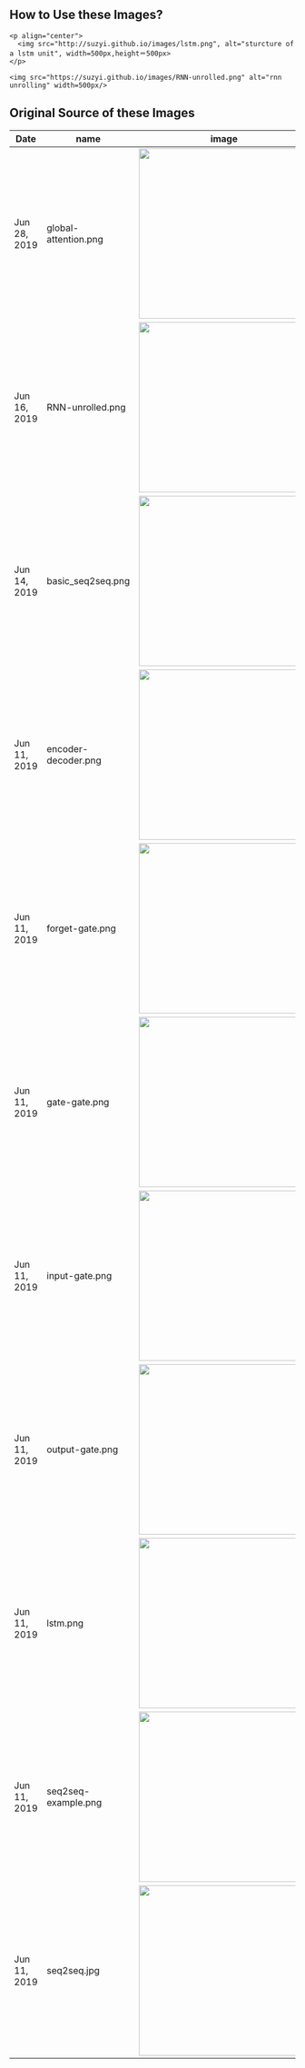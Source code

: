 ## How to Use these Images?
```
<p align="center">
  <img src="http://suzyi.github.io/images/lstm.png", alt="sturcture of a lstm unit", width=500px,height＝500px>
</p>

<img src="https://suzyi.github.io/images/RNN-unrolled.png" alt="rnn unrolling" width=500px/>
```

## Original Source of these Images
| Date  | name | image |
|---|---|---|
| Jun 28, 2019 | global-attention.png  |  <img src="https://suzyi.github.io/images/global-attention.png" width=300px/> |
| Jun 16, 2019 | RNN-unrolled.png  |  <img src="https://suzyi.github.io/images/RNN-unrolled.png" width=300px/> |
| Jun 14, 2019 | basic_seq2seq.png  |  <img src="https://suzyi.github.io/images/basic_seq2seq.png" width=300px/> |
| Jun 11, 2019 | encoder-decoder.png |  <img src="https://suzyi.github.io/images/encoder-decoder.png" width=300px/> |
| Jun 11, 2019 | forget-gate.png  |  <img src="https://suzyi.github.io/images/forget-gate.png" width=300px/> |
| Jun 11, 2019 | gate-gate.png  |  <img src="https://suzyi.github.io/images/gate-gate.png" width=300px/> |
| Jun 11, 2019 | input-gate.png  |  <img src="https://suzyi.github.io/images/input-gate.png" width=300px/> |
| Jun 11, 2019 | output-gate.png  |  <img src="https://suzyi.github.io/images/output-gate.png" width=300px/> |
| Jun 11, 2019 | lstm.png  |  <img src="https://suzyi.github.io/images/lstm.png" width=300px/> |
| Jun 11, 2019 | seq2seq-example.png  |  <img src="https://suzyi.github.io/images/seq2seq-example.png" width=300px/> |
| Jun 11, 2019 | seq2seq.jpg  |  <img src="https://suzyi.github.io/images/seq2seq.jpg" width=300px/> |
